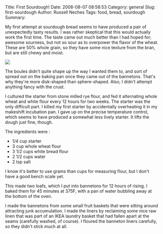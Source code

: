 Title: First Sourdough!
Date: 2008-08-07 08:56:53
Category: general
Slug: first-sourdough
Author: Russell Neches
Tags: food, bread, sourdough
Summary: 


My first attempt at sourdough bread seems to have produced a pair of
unexpectedly tasty results. I was rather skeptical that this would
actually work the first time. The taste came out much better than I had
hoped for; awesome sourness, but not so sour as to overpower the flavor
of the wheat. These are 50% whole grain, so they have some nice texture
from the bran, but are still chewy and moist.

[![](http://vort.org/media/images/first_sourdough.jpg)](http://www.flickr.com/photos/rneches/2741090088/)

The boules didn't quite shape up the way I wanted them to, and sort of
spread out on the baking pan once they came out of the bannetons. That's
why they're more disk-shaped than sphere-shaped. Also, I didn't attempt
anything fancy with the crust.

I cultured the starter from stone milled rye flour, and fed it
alternating whole wheat and white flour every 12 hours for two weeks.
The starter was the only difficult part. I killed my first starter by
accidentally overheating it in my makeshift incubation pan. I gave up on
the precise temperature control, which seems to have produced a somewhat
less lively starter. It lifts the dough just fine, though.

The ingredients were :

-   1/4 cup starter
-   3 cup whole wheat flour
-   3 1/2 cups white bread flour
-   2 1/2 cups water
-   2 tsp salt

I know it's better to use grams than cups for measuring flour, but I
don't have a good bench scale yet.

This made two loafs, which I put into bannetons for 12 hours of rising.
I baked them for 45 minutes at 375F, with a pan of water bubbling away
at the bottom of the oven.

I made the bannetons from some small fruit baskets that were sitting
around attracting junk accumulation. I made the liners by reclaiming
some nice raw linen that was part of an IKEA laundry basket that had
fallen apart at the seams (carefully washed, of course). I floured the
banneton liners carefully, so they didn't stick much at all.
